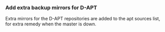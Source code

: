 ### Add extra backup mirrors for D-APT

Extra mirrors for the D-APT repositories are added to the apt sources list,
for extra remedy when the master is down.
